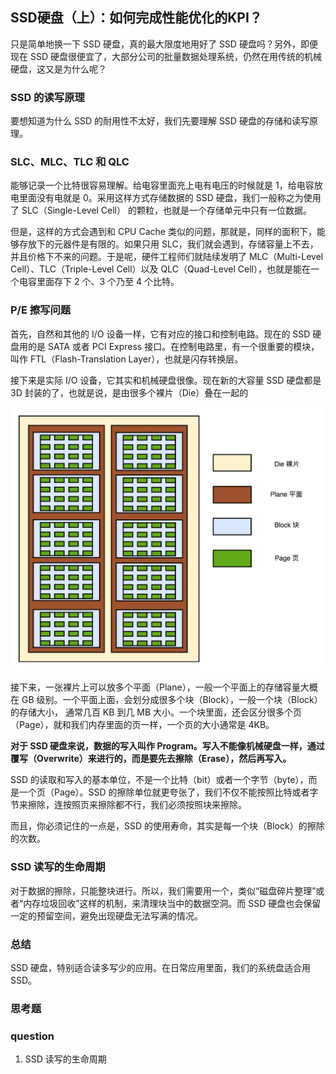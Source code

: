## SSD硬盘（上）：如何完成性能优化的KPI？

只是简单地换一下 SSD 硬盘，真的最大限度地用好了 SSD 硬盘吗？另外，即便现在 SSD 硬盘很便宜了，大部分公司的批量数据处理系统，仍然在用传统的机械硬盘，这又是为什么呢？

### SSD 的读写原理

要想知道为什么 SSD 的耐用性不太好，我们先要理解 SSD 硬盘的存储和读写原理。

### SLC、MLC、TLC 和 QLC

能够记录一个比特很容易理解。给电容里面充上电有电压的时候就是 1，给电容放电里面没有电就是 0。采用这样方式存储数据的 SSD 硬盘，我们一般称之为使用了 SLC（Single-Level Cell） 的颗粒，也就是一个存储单元中只有一位数据。

但是，这样的方式会遇到和 CPU Cache 类似的问题，那就是，同样的面积下，能够存放下的元器件是有限的。如果只用 SLC，我们就会遇到，存储容量上不去，并且价格下不来的问题。于是呢，硬件工程师们就陆续发明了 MLC（Multi-Level Cell）、TLC（Triple-Level Cell）以及 QLC（Quad-Level Cell），也就是能在一个电容里面存下 2 个、3 个乃至 4 个比特。

### P/E 擦写问题

首先，自然和其他的 I/O 设备一样，它有对应的接口和控制电路。现在的 SSD 硬盘用的是 SATA 或者 PCI Express 接口。在控制电路里，有一个很重要的模块，叫作 FTL（Flash-Translation Layer），也就是闪存转换层。

接下来是实际 I/O 设备，它其实和机械硬盘很像。现在新的大容量 SSD 硬盘都是 3D 封装的了，也就是说，是由很多个裸片（Die）叠在一起的

![SSD单层Die](./46_01.png)

接下来，一张裸片上可以放多个平面（Plane），一般一个平面上的存储容量大概在 GB 级别。一个平面上面，会划分成很多个块（Block），一般一个块（Block）的存储大小， 通常几百 KB 到几 MB 大小。一个块里面，还会区分很多个页（Page），就和我们内存里面的页一样，一个页的大小通常是 4KB。

**对于 SSD 硬盘来说，数据的写入叫作 Program。写入不能像机械硬盘一样，通过覆写（Overwrite）来进行的，而是要先去擦除（Erase），然后再写入。**


SSD 的读取和写入的基本单位，不是一个比特（bit）或者一个字节（byte），而是一个页（Page）。SSD 的擦除单位就更夸张了，我们不仅不能按照比特或者字节来擦除，连按照页来擦除都不行，我们必须按照块来擦除。

而且，你必须记住的一点是，SSD 的使用寿命，其实是每一个块（Block）的擦除的次数。


### SSD 读写的生命周期

对于数据的擦除，只能整块进行。所以，我们需要用一个，类似“磁盘碎片整理”或者“内存垃圾回收”这样的机制，来清理块当中的数据空洞。而 SSD 硬盘也会保留一定的预留空间，避免出现硬盘无法写满的情况。

### 总结

SSD 硬盘，特别适合读多写少的应用。在日常应用里面，我们的系统盘适合用 SSD。

### 思考题
### question

1. SSD 读写的生命周期